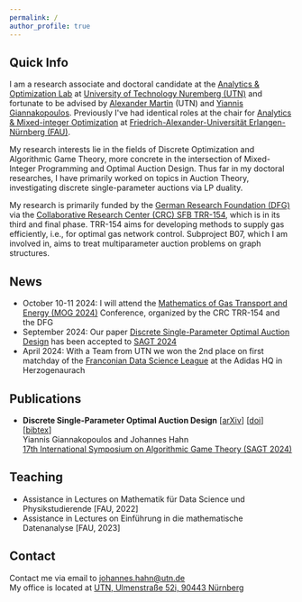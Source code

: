 ```yaml
---
permalink: /
author_profile: true
---
```


## Quick Info
I am a research associate and doctoral candidate at the [Analytics & Optimization Lab](https://www.utn.de/departments/department-liberal-arts-and-sciences/analytics-and-optimization-lab/ "UTN | AO Lab") at [University of Technology Nuremberg (UTN)](https://www.utn.de "UTN") and fortunate to be advised by [Alexander Martin](https://www.utn.de/person/prof-alexander-martin/ "Alexander Martin") (UTN) and [Yiannis Giannakopoulos](https://yiannisgiannakopoulos.com "Yiannis Giannakopoulos"). Previously I've had identical roles at the chair for [Analytics & Mixed-integer Optimization](https://www.datascience.nat.fau.eu/research/groups/amio/ "FAU | AMIO") at [Friedrich-Alexander-Universität Erlangen-Nürnberg (FAU)](https://www.fau.de "FAU").

My research interests lie in the fields of Discrete Optimization and Algorithmic Game Theory, more concrete in the intersection of Mixed-Integer Programming and Optimal Auction Design. Thus far in my doctoral researches, I have primarily worked on topics in Auction Theory, investigating discrete single-parameter auctions via LP duality.

My research is primarily funded by the [German Research Foundation (DFG)](https://www.dfg.de/en "DFG") via the [Collaborative Research Center (CRC) SFB TRR-154](https://www.trr154.fau.de "SFB TRR-154"), which is in its third and final phase. TRR-154 aims for developing methods to supply gas efficiently, i.e., for optimal gas network control. Subproject B07, which I am involved in, aims to treat multiparameter auction problems on graph structures.

## News
- October 10-11 2024: I will attend the [Mathematics of Gas Transport and Energy (MOG 2024)](https://www.trr154.fau.de/mog2024/) Conference, organized by the CRC TRR-154 and the DFG
- September 2024: Our paper [Discrete Single-Parameter Optimal Auction Design](https://arxiv.org/abs/2406.08125) has been accepted to [SAGT 2024](https://www.cwi.nl/en/groups/networks-and-optimization/events/sagt-2024/ "SAGT 2024")
- April 2024: With a Team from UTN we won the 2nd place on first matchday of the [Franconian Data Science League](https://de.linkedin.com/company/data-science-league?trk=article-ssr-frontend-pulse_little-mention "FDSL") at the Adidas HQ in Herzogenaurach


## Publications
- __Discrete Single-Parameter Optimal Auction Design__ [[arXiv](https://arxiv.org/abs/2406.08125)] [[doi](https://link.springer.com/chapter/10.1007/978-3-031-71033-9_10)] [[bibtex](/files/gh2024_sagt.bib)]\
  Yiannis Giannakopoulos and Johannes Hahn\
  [17th International Symposium on Algorithmic Game Theory (SAGT 2024)](https://www.cwi.nl/en/groups/networks-and-optimization/events/sagt-2024/ "SAGT 2024")


## Teaching
- Assistance in Lectures on Mathematik für Data Science und Physikstudierende [FAU, 2022]
- Assistance in Lectures on Einführung in die mathematische Datenanalyse [FAU, 2023]

## Contact
Contact me via email to [johannes.hahn@utn.de](mailto:johannes.hahn@utn.de)\
My office is located at [UTN, Ulmenstraße 52i, 90443 Nürnberg](https://maps.app.goo.gl/Yj7iQttU2RLFV42N9 "Google Maps")
